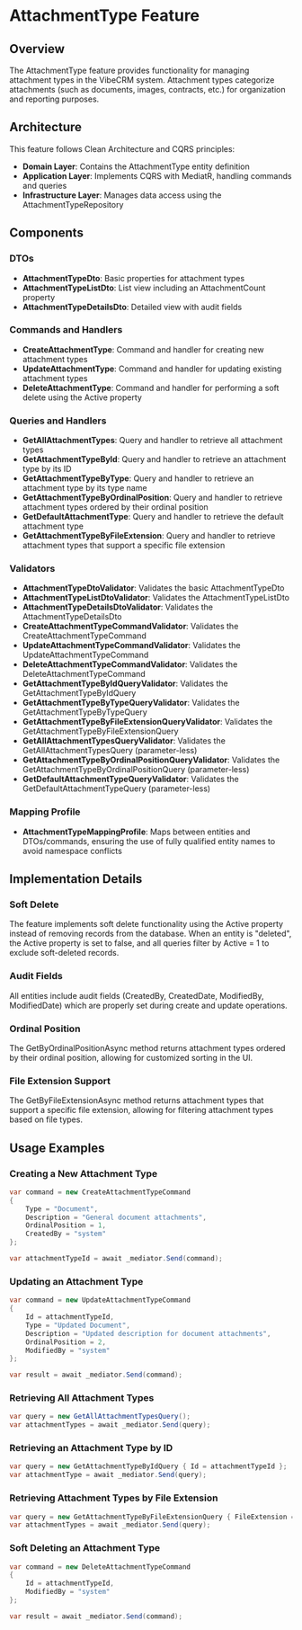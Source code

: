 # AttachmentType Feature

## Overview
The AttachmentType feature provides functionality for managing attachment types in the VibeCRM system. Attachment types categorize attachments (such as documents, images, contracts, etc.) for organization and reporting purposes.

## Architecture
This feature follows Clean Architecture and CQRS principles:
- **Domain Layer**: Contains the AttachmentType entity definition
- **Application Layer**: Implements CQRS with MediatR, handling commands and queries
- **Infrastructure Layer**: Manages data access using the AttachmentTypeRepository

## Components

### DTOs
- **AttachmentTypeDto**: Basic properties for attachment types
- **AttachmentTypeListDto**: List view including an AttachmentCount property
- **AttachmentTypeDetailsDto**: Detailed view with audit fields

### Commands and Handlers
- **CreateAttachmentType**: Command and handler for creating new attachment types
- **UpdateAttachmentType**: Command and handler for updating existing attachment types
- **DeleteAttachmentType**: Command and handler for performing a soft delete using the Active property

### Queries and Handlers
- **GetAllAttachmentTypes**: Query and handler to retrieve all attachment types
- **GetAttachmentTypeById**: Query and handler to retrieve an attachment type by its ID
- **GetAttachmentTypeByType**: Query and handler to retrieve an attachment type by its type name
- **GetAttachmentTypeByOrdinalPosition**: Query and handler to retrieve attachment types ordered by their ordinal position
- **GetDefaultAttachmentType**: Query and handler to retrieve the default attachment type
- **GetAttachmentTypeByFileExtension**: Query and handler to retrieve attachment types that support a specific file extension

### Validators
- **AttachmentTypeDtoValidator**: Validates the basic AttachmentTypeDto
- **AttachmentTypeListDtoValidator**: Validates the AttachmentTypeListDto
- **AttachmentTypeDetailsDtoValidator**: Validates the AttachmentTypeDetailsDto
- **CreateAttachmentTypeCommandValidator**: Validates the CreateAttachmentTypeCommand
- **UpdateAttachmentTypeCommandValidator**: Validates the UpdateAttachmentTypeCommand
- **DeleteAttachmentTypeCommandValidator**: Validates the DeleteAttachmentTypeCommand
- **GetAttachmentTypeByIdQueryValidator**: Validates the GetAttachmentTypeByIdQuery
- **GetAttachmentTypeByTypeQueryValidator**: Validates the GetAttachmentTypeByTypeQuery
- **GetAttachmentTypeByFileExtensionQueryValidator**: Validates the GetAttachmentTypeByFileExtensionQuery
- **GetAllAttachmentTypesQueryValidator**: Validates the GetAllAttachmentTypesQuery (parameter-less)
- **GetAttachmentTypeByOrdinalPositionQueryValidator**: Validates the GetAttachmentTypeByOrdinalPositionQuery (parameter-less)
- **GetDefaultAttachmentTypeQueryValidator**: Validates the GetDefaultAttachmentTypeQuery (parameter-less)

### Mapping Profile
- **AttachmentTypeMappingProfile**: Maps between entities and DTOs/commands, ensuring the use of fully qualified entity names to avoid namespace conflicts

## Implementation Details

### Soft Delete
The feature implements soft delete functionality using the Active property instead of removing records from the database. When an entity is "deleted", the Active property is set to false, and all queries filter by Active = 1 to exclude soft-deleted records.

### Audit Fields
All entities include audit fields (CreatedBy, CreatedDate, ModifiedBy, ModifiedDate) which are properly set during create and update operations.

### Ordinal Position
The GetByOrdinalPositionAsync method returns attachment types ordered by their ordinal position, allowing for customized sorting in the UI.

### File Extension Support
The GetByFileExtensionAsync method returns attachment types that support a specific file extension, allowing for filtering attachment types based on file types.

## Usage Examples

### Creating a New Attachment Type
```csharp
var command = new CreateAttachmentTypeCommand
{
    Type = "Document",
    Description = "General document attachments",
    OrdinalPosition = 1,
    CreatedBy = "system"
};

var attachmentTypeId = await _mediator.Send(command);
```

### Updating an Attachment Type
```csharp
var command = new UpdateAttachmentTypeCommand
{
    Id = attachmentTypeId,
    Type = "Updated Document",
    Description = "Updated description for document attachments",
    OrdinalPosition = 2,
    ModifiedBy = "system"
};

var result = await _mediator.Send(command);
```

### Retrieving All Attachment Types
```csharp
var query = new GetAllAttachmentTypesQuery();
var attachmentTypes = await _mediator.Send(query);
```

### Retrieving an Attachment Type by ID
```csharp
var query = new GetAttachmentTypeByIdQuery { Id = attachmentTypeId };
var attachmentType = await _mediator.Send(query);
```

### Retrieving Attachment Types by File Extension
```csharp
var query = new GetAttachmentTypeByFileExtensionQuery { FileExtension = ".pdf" };
var attachmentTypes = await _mediator.Send(query);
```

### Soft Deleting an Attachment Type
```csharp
var command = new DeleteAttachmentTypeCommand
{
    Id = attachmentTypeId,
    ModifiedBy = "system"
};

var result = await _mediator.Send(command);
```
